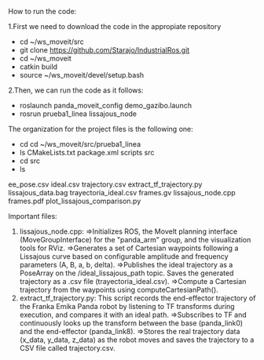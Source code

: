 How to run the code:

1.First we need to download the code in the appropiate repository
- cd ~/ws_moveit/src
- git clone https://github.com/Starajo/IndustrialRos.git
- cd ~/ws_moveit
- catkin build
- source ~/ws_moveit/devel/setup.bash

2.Then, we can run the code as it follows:
- roslaunch panda_moveit_config demo_gazibo.launch
- rosrun prueba1_linea lissajous_node



The organization for the project files is the following one:

- cd cd ~/ws_moveit/src/prueba1_linea
- ls
  CMakeLists.txt  package.xml  scripts  src
-  cd src
-  ls
  
  ee_pose.csv               ideal.csv                     trajectory.csv
  extract_tf_trajectory.py  lissajous_data.bag            trayectoria_ideal.csv
  frames.gv                 lissajous_node.cpp
  frames.pdf                plot_lissajous_comparison.py



Important files:

1. lissajous_node.cpp:
  =>Initializes ROS, the MoveIt planning interface (MoveGroupInterface) for the "panda_arm" group, and the visualization tools for RViz.
  =>Generates a set of Cartesian waypoints following a Lissajous curve based on configurable amplitude and frequency parameters (A, B, a, b, delta).
  =>Publishes the ideal trajectory as a PoseArray on the /ideal_lissajous_path topic. Saves the generated trajectory as a .csv file (trayectoria_ideal.csv).
  =>Compute a Cartesian trajectory from the waypoints using computeCartesianPath().
2. extract_tf_trajectory.py: This script records the end-effector trajectory of the Franka Emika Panda robot by listening to TF transforms during execution, and compares it with an ideal path.
  =>Subscribes to TF and continuously looks up the transform between the base (panda_link0) and the end-effector (panda_link8).
  =>Stores the real trajectory data (x_data, y_data, z_data) as the robot moves and saves the trajectory to a CSV file called trajectory.csv.
